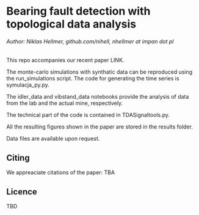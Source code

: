 # Bearing fault detection with topological data analysis

###### Author: Niklas Hellmer, github.com/nihell, nhellmer at impan dot pl

This repo accompanies our recent paper LINK.

The monte-carlo simulations with synthatic data can be reproduced using the run_simulations script. The code for generating the time series is symulacja_py.py.

The idler_data and vibstand_data notebooks provide the analysis of data from the lab and the actual mine, respectively.

The technical part of the code is contained in TDASignaltools.py.

All the resulting figures shown in the paper are stored in the results folder.

Data files are available upon request.

## Citing

We appreaciate citations of the paper: TBA

## Licence

TBD
